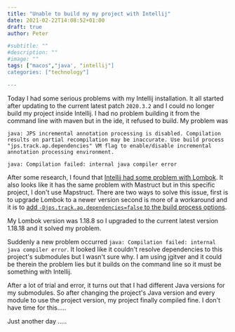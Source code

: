 ```yaml
---
title: "Unable to build my my project with Intellij"
date: 2021-02-22T14:08:52+01:00
draft: true
author: Peter

#subtitle: ""
#description: ""
#image: ""
tags: ["macos","java', "intellij"]
categories: ["technology"]

---
```



Today I had some serious problems with my Intellij installation. It all started after updating to the current latest patch `2020.3.2` and I could no longer build my project inside Intellij. I had no problem building it from the command line with maven but in the ide, it refused to build. 
My problem was 
```
java: JPS incremental annotation processing is disabled. Compilation results on partial recompilation may be inaccurate. Use build process "jps.track.ap.dependencies" VM flag to enable/disable incremental annotation processing environment.

java: Compilation failed: internal java compiler error
```
After some research, I found that [Intellij had some problem with Lombok](https://github.com/rzwitserloot/lombok/issues/2592). It also looks like it has the same problem with Mastruct but in this specific project, I don't use Mapstruct. There are two ways to solve this issue, first is to upgrade Lombok to a newer version second is more of a workaround and it is to [add `-Djps.track.ap.dependencies=false` to the build process options](https://github.com/rzwitserloot/lombok/issues/2592#issuecomment-705449860).

My Lombok version was 1.18.8 so I upgraded to the current latest version 1.18.18 and it solved my problem.    

Suddenly a new problem occurred `java: Compilation failed: internal java compiler error`. It looked like it couldn't resolve dependencies to this project's submodules but I wasn't sure why. I am using jgitver and it could be therein the problem lies but it builds on the command line so it must be something with Intellij.

After a lot of trial and error, it turns out that I had different Java versions for my submodules. So after changing the project's Java version and every module to use the project version, my project finally compiled fine. I don't have time for this.....

Just another day .....
